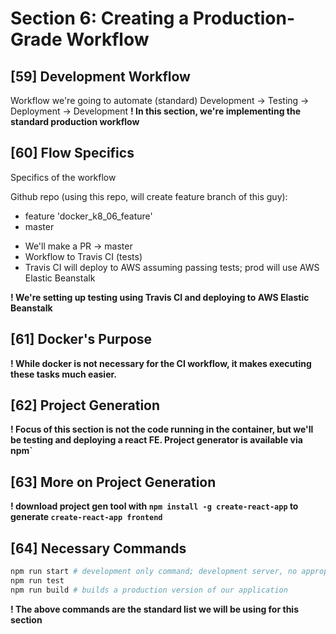 # Section 6: Creating a Production-Grade Workflow

## [59] Development Workflow
Workflow we're going to automate (standard)
Development -> Testing -> Deployment -> Development
**! In this section, we're implementing the standard production workflow**

## [60] Flow Specifics
Specifics of the workflow

Github repo (using this repo, will create feature branch of this guy):
- feature 'docker_k8_06_feature'
- master

* We'll make a PR -> master
* Workflow to Travis CI (tests)
* Travis CI will deploy to AWS assuming passing tests; prod will use AWS Elastic Beanstalk

**! We're setting up testing using Travis CI and deploying to AWS Elastic Beanstalk**

## [61] Docker's Purpose
**! While docker is not necessary for the CI workflow, it makes executing these tasks much easier.**

## [62] Project Generation
**! Focus of this section is not the code running in the container, but we'll be testing and deploying a react FE. Project generator is available via npm`**

## [63] More on Project Generation
**! download project gen tool with `npm install -g create-react-app` to generate `create-react-app frontend`**

## [64] Necessary Commands
```bash
npm run start # development only command; development server, no appropriate for production
npm run test
npm run build # builds a production version of our application
```
**! The above commands are the standard list we will be using for this section**
